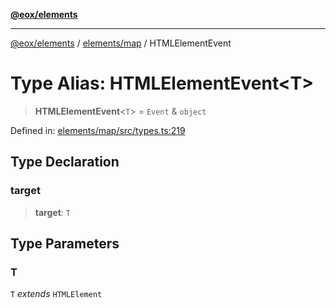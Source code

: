 [**@eox/elements**](../../../README.md)

***

[@eox/elements](../../../modules.md) / [elements/map](../README.md) / HTMLElementEvent

# Type Alias: HTMLElementEvent\<T\>

> **HTMLElementEvent**\<`T`\> = `Event` & `object`

Defined in: [elements/map/src/types.ts:219](https://github.com/EOX-A/EOxElements/blob/ca51b63a9bb0be7232536206856b85340431bcbd/elements/map/src/types.ts#L219)

## Type Declaration

### target

> **target**: `T`

## Type Parameters

### T

`T` *extends* `HTMLElement`
